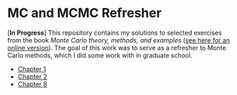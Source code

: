 # MC and MCMC Refresher

[__In Progress__] This repository contains my solutions to selected exercises
from the book _Monte Carlo theory, methods, and examples_ ([see here for an online version](https://artowen.su.domains/mc/)).
The goal of this work was to serve as a refresher to Monte Carlo methods, which I did 
some work with in graduate school.

 - [Chapter 1](Chapter_1.ipynb)
 - [Chapter 2](Chapter_2.ipynb)
 - [Chapter 8](Chapter_8.ipynb)